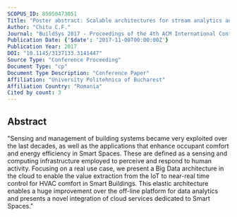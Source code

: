```yaml
---
SCOPUS_ID: 85050473051
Title: "Poster abstract: Scalable architectures for stream analytics and data predictions dedicated to smart spaces"
Author: "Chitu C.F."
Journal: "BuildSys 2017 - Proceedings of the 4th ACM International Conference on Systems for Energy-Efficient Built Environments"
Publication Date: {'$date': '2017-11-08T00:00:00Z'}
Publication Year: 2017
DOI: "10.1145/3137133.3141447"
Source Type: "Conference Proceeding"
Document Type: "cp"
Document Type Description: "Conference Paper"
Affiliation: "University Politehnica of Bucharest"
Affiliation Country: "Romania"
Cited by count: 3
---
```


## Abstract
"Sensing and management of building systems became very exploited over the last decades, as well as the applications that enhance occupant comfort and energy efficiency in Smart Spaces. These are defined as a sensing and computing infrastructure employed to perceive and respond to human activity. Focusing on a real use case, we present a Big Data architecture in the cloud to enable the value extraction from the IoT to near-real time control for HVAC comfort in Smart Buildings. This elastic architecture enables a huge improvement over the off-line platform for data analytics and presents a novel integration of cloud services dedicated to Smart Spaces."
